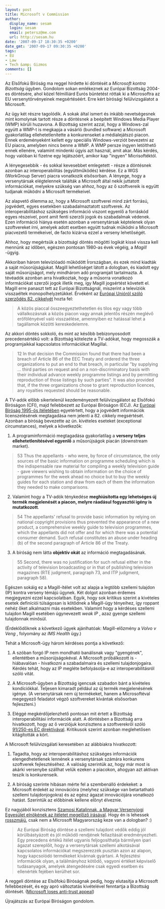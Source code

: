 ```yaml
---
layout: post
title: Microsoft v Commission
author:
  display_name: sesam
  login: sesam
  email: petersz@me.com
  url: http://sesam.hu
date: '2007-09-17 18:30:35 +0200'
date_gmt: '2007-09-17 09:30:35 +0200'
tags:
- EU
- Law
- Tech &amp; Gizmos
comments: []
---
```


Az Elsőfokú Bíróság ma reggel hirdette ki döntését a _Microsoft kontra Bizottság_ ügyben. Gondolom sokan emlékeznek az Európai Bizottság 2004-es döntésére, ahol közel félmilliárd Eurós büntetést róttak ki a Microsoftra az EU versenytörvényeinek megsértéséért. Erre kért bírósági felülvizsgálatot a Microsoft.

Az ügy két részre tagolódik. A sokak által ismert és inkább nevetségesnek mint komolynak tartott része a döntésnek a beépített Windows Media Player (WMP) körüli huzavona. A Bizottság szerint azzal, hogy a Windows-zal együtt a WMP-t is megkapja a vásárló (bundled software) a Microsoft gyakorlatilag ellehetetlenítette a konkurenseket a médialejátszó piacon. Ennek erdeményeként kellett egy speciális Windows-verziót bevezetni az EU piacra, amelyben nincs benne a WMP. A WMP persze ingyen letölthető ennek ellenére, valamint mindenki úgyis azt használ, amit akar. Más kérdés, hogy valóban ki fizetne egy lejátszóért, amikor kap "ingyen" Micrisoftéktól.

A lényegesebbik - és sokkal kevesebbet emlegetett - része a döntésnek azonban az interoperabilitás (együttműködés) kérdése. Ez a WGS (WorkGroup Server) piacra vonatkozik elsősorban. A lényege, hogy a versenytársak elégtelennek találták a Microsoft által nekik juttatott információkat, melyekre szükség van ahhoz, hogy az ő szoftvereik is együtt tudjanak működni a Microsoft termékeivel.

Az alapvető dilemma az, hogy a Microsoft szoftverei mind zárt forrású, jogvédett, egyes esetekben szabadalmaztatott szoftverek. Az interoperabilitáshoz szükséges információ viszont egyenlő a forráskód egyes részeivel, pont amit fenti szerzői jogok és szabadalmak védenek. Ezen információ hiánya esetén azonban a versenytársak képtelenek olyan szoftvereket írni, amelyek adott esetben együtt tudnak működni a Microsoft piacvezető termékeivel, de facto kizárva ezzel a verseny lehetőségét.

Ahhoz, hogy megértsük a bizottsági döntés mögötti logikát kissé vissza kell mennünk az időben, egészen pontosan 1980-as évek végéig, a _Magill_ -ügyig.

Akkoriban három televízióadó működött Írországban, és ezek mind kiadták a saját műsorújságjukat. Magill lehetőséget látott a dologban, és kiadott egy saját műsorújságot, mely mindhárom adó programjait tartalmazta. A tévéadók azonban arra hivatkoztak, hogy a műsorra vonatkozó információkat szerzői jogok illetik meg, így Magill jogsértést követett el. Magill erre panaszt tett az Európai Bizottságnál, miszerint a televíziók visszaéltek monopolhelyzetükkel. Érvéként az [Európai Unióról szóló szerződés 82. cikkelyét](http://eur-lex.europa.eu/LexUriServ/site/hu/oj/2006/ce321/ce32120061229hu00010331.pdf) hozta fel:

> A közös piaccal összeegyeztethetetlen és tilos egy vagy több vállalkozásnak a közös piacon vagy annak jelentős részén meglévő erőfölényével való visszaélése, amennyiben ez hatással lehet a tagállamok közötti kereskedelemre.

Az akkori döntés sokkoló, és mint az később bebizonyosodott precedensértékű volt: a Bizottság kötelezte a TV-adókat, hogy megosszák a programjaikkal kapcsolatos információkat Magillal.

> 12 In that decision the Commission found that there had been a breach of Article 86 of the EEC Treaty and ordered the three organizations to put an end to that breach, in particular "by supplying ... third parties on request and on a non-discriminatory basis with their individual advance weekly programme listings and by permitting reproduction of those listings by such parties". It was also provided that, if the three organizations chose to grant reproduction licences, any royalties requested should be reasonable.

A TV-adók előbb sikertelenül kezdeményezett felülvizsgálatot az Elsőfokú Bíróságon (CFI), majd fellebbezett az Európai Bíróságon (ECJ). Az [Európai Bíróság 1995-ös ítéletében](http://eur-lex.europa.eu/LexUriServ/LexUriServ.do?uri=CELEX:61991J0241:EN:HTML) egyetértett, hogy a jogvédett információk licenszelésének megtagadása nem jelenti a 82. cikkely megsértését. Azonban a bíróság bevezette az ún. kivételes eseteket (exceptional circumstances), melyek a következők:

1) A programinformáció megtagadása gyakorlatilag a **verseny teljes ellehetetlenítésével egyenlő** a műsorújságok piacán (downstream market).

> 53 Thus the appellants - who were, by force of circumstance, the only sources of the basic information on programme scheduling which is the indispensable raw material for compiling a weekly television guide - gave viewers wishing to obtain information on the choice of programmes for the week ahead no choice but to buy the weekly guides for each station and draw from each of them the information they needed to make comparisons.

2) Valamint hogy a TV-adók ténykedése **meghiúsította egy lehetséges új termék megjelenését a piacon, melyre ráadásul fogyasztói igény is mutatkozott**.

> 54 The appellants' refusal to provide basic information by relying on national copyright provisions thus prevented the appearance of a new product, a comprehensive weekly guide to television programmes, which the appellants did not offer and for which there was a potential consumer demand. Such refusal constitutes an abuse under heading (b) of the second paragraph of Article 86 of the Treaty.

3) A bíróság nem látta **objektív okát** az információ megtagadásának.

> 55 Second, there was no justification for such refusal either in the activity of television broadcasting or in that of publishing television magazines (RTE judgment, paragraph 73, and ITP judgment, paragraph 58).

Egészen sokáig ez a Magill-ítélet volt az alapja a legtöbb szellemi tulajdon (IP) kontra verseny témájú ügynek. Két dolgot azonban érdemes megjegyezni ezzel kapcsolatban. Egyik, hogy sok kritikus szerint a kivételes esetek definíciói túlságosan is kötődnek a Magill-ügy tényeihez, így roppant nehéz őket alkalmazni más esetekben. Valamint hogy a kérdéses szellemi tulajdon Magill esetében úgynevezett _weak IP_ , azaz gyenge szellemi tulajdonnak minősül.

(Érdeklődőknek a következő ügyek ajánlhatóak: Magill-előzmény a _Volvo v Veng_ , folyomány az _IMS Health_ ügy.)

Tehát a Microsoft-ügy három kérdéses pontja a következő:

1) A szóban forgó IP nem mondható banálisnak vagy "gyengének", ellentétben a műsorújságokéval. A Microsoft próbálkozott is - hiábavalóan - hivatkozni a szabadalmaira és szellemi tulajdonjogaira. Kérdés tehát, hogy az IP megléte befolyásolja-e az interoperabilitásról szóló vitát.

2) A Microsoft-ügyben a Bizottság igencsak szabadon bánt a kivételes kondíciókkal. Teljesen kimaradt például az új termék megjelenésének igénye. (A versenytársak nem új termékeket, hanem a Microsoftéval megegyező feladatot végző szoftvereket kívántak elsősorban fejleszteni.)

3) Eléggé megkérdőjelenzhető pontosan mit értett a Bizottság interoperabilitási információk alatt. A döntésben a Bizottság arra hivatkozott, hogy az ő verziójuk konzisztens a szoftverekről szóló [91/250-es EC direktívával](http://en.wikipedia.org/wiki/Directive_on_the_legal_protection_of_computer_programs). Kritikusok szerint azonban meglehetősen kitágították a kört.

A Microsoft felülvizsgálati keresetében az alábbiakra hivatkozott:

1) Tagadta, hogy az interoperabilitáshoz szükséges információk elengedhetetlenek lennének a versenytársak számára konkurens szoftverek fejlesztéséhez. A valóság szerintük az, hogy már most is akárki versenybe szállhat velük ezeken a piacokon, ahogyan azt aktívan teszik is konkurenseik.

2) A bíróság szerinte hibásan mérte fel a szembenálló érdekeket: a Microsoft érdekét az innovációra (melyhez szüksége van betartatható szellemi tulajdonjogokra) és az egész ágazat innovációjára vonatkozó hatást. Szerintük az előbbinek kellene előnyt élveznie.

Ez nagyjából konzisztens [Szamosi Katalinnak, a Magyar Versenyjogi Egyesület elnökének az ítéletet megelőző írásával](http://hvg.hu/Tudomany/20070916_microsoft_europai_bizottsag_per_itelet_hi.aspx). Hogy én is lehessek [rosszmájú](http://velemenyemvan.freeblog.hu/archives/2007/09/17/Ma_lesz_itelet_a_Microsoft_kontra_mindenki_ugyben), csak nem a Microsoft Magyarország keze van a dologban? :)

> Az Európai Bíróság döntése a szellemi tulajdont védők eddig jól körülbástyázott és jól működő rendjének fellazítását eredményezheti. Egy precedens értékű ítélet ugyanis feljogosíthatja bármilyen ipari ágazat szereplőit, hogy a versenytársak szellemi alkotásával kapcsolatos információkat megszerezzék pusztán azon az alapon, hogy kapcsolódó termékeket kívánnak gyártani. A fejlesztési információk olyan, a találmányhoz kötődő, vagyoni értéket képviselő tudásanyagok, amelyek átengedésére csak egyedi esetben és ellenérték fejében kerülhet sor.

A reggeli döntése az Elsőfokú Bíróságnak pedig, hogy elutasítja a Microsoft fellebbezését, és egy apró változtatás kivételével fenntartja a Bizottság döntését. ([Microsoft loses anti-trust appeal](http://news.bbc.co.uk/2/hi/business/6998272.stm))

Újrajátszás az Európai Bíróságon gondolom.
